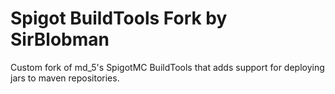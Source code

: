 # Spigot BuildTools Fork by SirBlobman

Custom fork of md_5's SpigotMC BuildTools that adds support for deploying jars to maven repositories.
